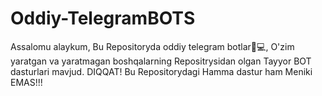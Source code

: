 # Oddiy-TelegramBOTS
Assalomu alaykum, Bu Repositoryda oddiy telegram botlar💎💻, O'zim yaratgan va yaratmagan boshqalarning Repositrysidan olgan Tayyor BOT dasturlari mavjud.
DIQQAT! Bu Repositorydagi Hamma dastur ham Meniki EMAS!!!
